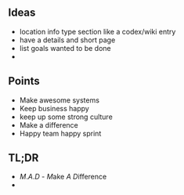 
```toc
```

## Ideas
- location info type section like a codex/wiki entry
- have a details and short page
- list goals wanted to be done
- 

## Points
- Make awesome systems
- Keep business happy
- keep up some strong culture
- Make a difference
- Happy team happy sprint

## TL;DR
- *M*.*A*.*D* - *M*ake *A* *D*ifference
- 